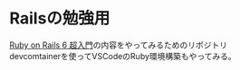 # Railsの勉強用

[Ruby on Rails 6 超入門](https://amzn.to/3oYv08F)の内容をやってみるためのリポジトリ  
devcomtainerを使ってVSCodeのRuby環境構築もやってみる。  
